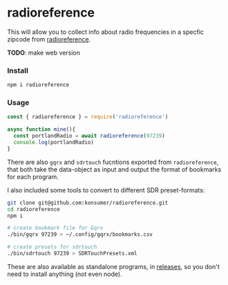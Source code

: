 # radioreference

This will allow you to collect info about radio frequencies in a specfic zipcode from [radioreference](https://www.radioreference.com/).

**TODO**: make web version

### Install

```sh
npm i radioreference
```

### Usage

```js
const { radioreference } = require('radioreference')

async function mine(){
  const portlandRadio = await radioreference(97239)
  console.log(portlandRadio)
}
```

There are also `gqrx` and `sdrtouch` fucntions exported from `radioreference`, that both take the data-object as input and output the format of bookmarks for each program.

I also included some tools to convert to different SDR preset-formats:

```sh
git clone git@github.com:konsumer/radioreference.git
cd radioreference
npm i

# create bookmark file for Gqrx
./bin/gqrx 97239 > ~/.config/gqrx/bookmarks.csv

# create presets for sdrtouch
./bin/sdrtouch 97239 > SDRTouchPresets.xml
```

These are also available as standalone programs, in [releases](https://github.com/konsumer/radioreference/releases), so you don't need to install anything (not even node).